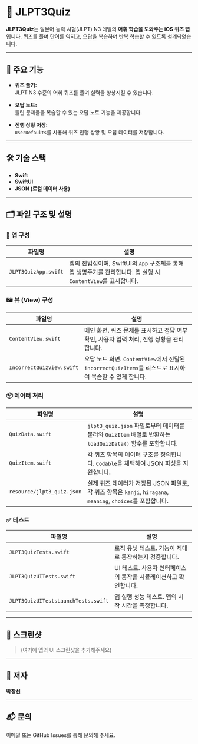 # 📘 JLPT3Quiz

**JLPT3Quiz**는 일본어 능력 시험(JLPT) N3 레벨의 **어휘 학습을 도와주는 iOS 퀴즈 앱**입니다. 퀴즈를 풀며 단어를 익히고, 오답을 복습하며 반복 학습할 수 있도록 설계되었습니다.

---

## 🚀 주요 기능

- **퀴즈 풀기:**  
  JLPT N3 수준의 어휘 퀴즈를 풀며 실력을 향상시킬 수 있습니다.

- **오답 노트:**  
  틀린 문제들을 복습할 수 있는 오답 노트 기능을 제공합니다.

- **진행 상황 저장:**  
  `UserDefaults`를 사용해 퀴즈 진행 상황 및 오답 데이터를 저장합니다.

---

## 🛠 기술 스택

- **Swift**
- **SwiftUI**
- **JSON (로컬 데이터 사용)**

---

## 🗂 파일 구조 및 설명

### 📱 앱 구성

| 파일명 | 설명 |
|--------|------|
| `JLPT3QuizApp.swift` | 앱의 진입점이며, SwiftUI의 `App` 구조체를 통해 앱 생명주기를 관리합니다. 앱 실행 시 `ContentView`를 표시합니다. |

### 🖼️ 뷰 (View) 구성

| 파일명 | 설명 |
|--------|------|
| `ContentView.swift` | 메인 화면. 퀴즈 문제를 표시하고 정답 여부 확인, 사용자 입력 처리, 진행 상황을 관리합니다. |
| `IncorrectQuizView.swift` | 오답 노트 화면. `ContentView`에서 전달된 `incorrectQuizItems`를 리스트로 표시하여 복습할 수 있게 합니다. |

### 📦 데이터 처리

| 파일명 | 설명 |
|--------|------|
| `QuizData.swift` | `jlpt3_quiz.json` 파일로부터 데이터를 불러와 `QuizItem` 배열로 반환하는 `loadQuizData()` 함수를 포함합니다. |
| `QuizItem.swift` | 각 퀴즈 항목의 데이터 구조를 정의합니다. `Codable`을 채택하여 JSON 파싱을 지원합니다. |
| `resource/jlpt3_quiz.json` | 실제 퀴즈 데이터가 저장된 JSON 파일로, 각 퀴즈 항목은 `kanji`, `hiragana`, `meaning`, `choices`를 포함합니다. |

### ✅ 테스트

| 파일명 | 설명 |
|--------|------|
| `JLPT3QuizTests.swift` | 로직 유닛 테스트. 기능이 제대로 동작하는지 검증합니다. |
| `JLPT3QuizUITests.swift` | UI 테스트. 사용자 인터페이스의 동작을 시뮬레이션하고 확인합니다. |
| `JLPT3QuizUITestsLaunchTests.swift` | 앱 실행 성능 테스트. 앱의 시작 시간을 측정합니다. |

---

## 📸 스크린샷

> (여기에 앱의 UI 스크린샷을 추가해주세요)

---


## 👤 저자

**박창선**

---

## 📬 문의

이메일 또는 GitHub Issues를 통해 문의해 주세요.
